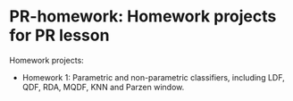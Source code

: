PR-homework: Homework projects for PR lesson
===========

Homework projects:

* Homework 1: Parametric and non-parametric classifiers, including LDF, QDF, RDA, MQDF, KNN and Parzen window.
